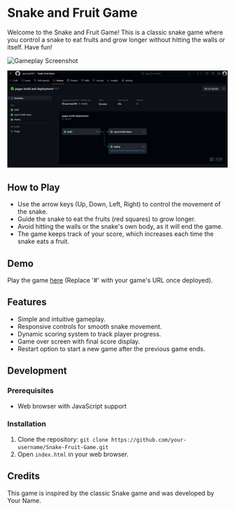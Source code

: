 # Snake and Fruit Game

Welcome to the Snake and Fruit Game! This is a classic snake game where you control a snake to eat fruits and grow longer without hitting the walls or itself. Have fun!

![Gameplay Screenshot]([(https://github.com/apuroop2201/Snake-Fruit-Game/blob/main/Gameplay.png)])

[![GitHub Workflow Status](https://github.com/apuroop2201/Snake-Fruit-Game/blob/main/Github_Actions.png)](https://github.com/apuroop2201/Snake-Fruit-Game/actions)

## How to Play
- Use the arrow keys (Up, Down, Left, Right) to control the movement of the snake.
- Guide the snake to eat the fruits (red squares) to grow longer.
- Avoid hitting the walls or the snake's own body, as it will end the game.
- The game keeps track of your score, which increases each time the snake eats a fruit.

## Demo
Play the game [here](https://apuroop2201.github.io/Snake-Fruit-Game/) (Replace '#' with your game's URL once deployed).

## Features
- Simple and intuitive gameplay.
- Responsive controls for smooth snake movement.
- Dynamic scoring system to track player progress.
- Game over screen with final score display.
- Restart option to start a new game after the previous game ends.

## Development
### Prerequisites
- Web browser with JavaScript support

### Installation
1. Clone the repository: `git clone https://github.com/your-username/Snake-Fruit-Game.git`
2. Open `index.html` in your web browser.

## Credits
This game is inspired by the classic Snake game and was developed by Your Name.
